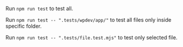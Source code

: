 Run `npm run test` to test all.

Run `npm run test -- ".tests/wpdev/app/"` to test all files only inside specific folder.

Run `npm run test -- ".tests/file.test.mjs"` to test only selected file.